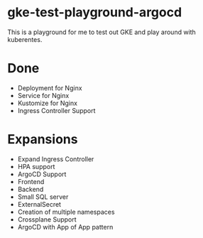 # gke-test-playground-argocd

This is a playground for me to test out GKE and play around with kuberentes.

# Done
- Deployment for Nginx
- Service for Nginx
- Kustomize for Nginx
- Ingress Controller Support
# Expansions
- Expand Ingress Controller
- HPA support
- ArgoCD Support
- Frontend
- Backend
- Small SQL server
- ExternalSecret
- Creation of multiple namespaces
- Crossplane Support
- ArgoCD with App of App pattern

